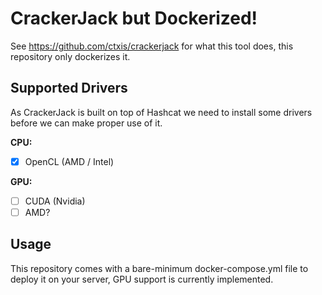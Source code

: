 # CrackerJack but Dockerized!

See https://github.com/ctxis/crackerjack for what this tool does, this repository only dockerizes it.

## Supported Drivers
As CrackerJack is built on top of Hashcat we need to install some drivers before we can make proper use of it.

**CPU:**
 - [x] OpenCL (AMD / Intel)

**GPU:**
 - [ ] CUDA (Nvidia)
 - [ ] AMD?

## Usage

This repository comes with a bare-minimum docker-compose.yml file to deploy it on your server, GPU support is currently implemented.
